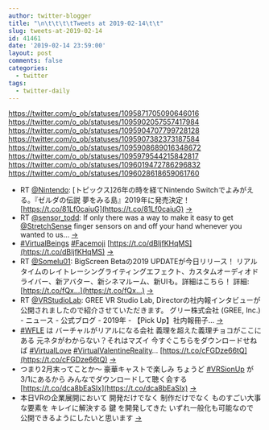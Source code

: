 ```yaml
---
author: twitter-blogger
title: "\n\t\t\t\tTweets at 2019-02-14\t\t"
slug: tweets-at-2019-02-14
id: 41461
date: '2019-02-14 23:59:00'
layout: post
comments: false
categories:
  - twitter
tags:
  - twitter-daily
---
```


https://twitter.com/o_ob/statuses/1095871705090646016 https://twitter.com/o_ob/statuses/1095902057557417984 https://twitter.com/o_ob/statuses/1095904707799728128 https://twitter.com/o_ob/statuses/1095907382373187584 https://twitter.com/o_ob/statuses/1095908689016348672 https://twitter.com/o_ob/statuses/1095979544215842817 https://twitter.com/o_ob/statuses/1096019472786296832 https://twitter.com/o_ob/statuses/1096028618659061760  

*   RT [@Nintendo](https://twitter.com/Nintendo): [トピックス]26年の時を経てNintendo Switchでよみがえる。『ゼルダの伝説 夢をみる島』2019年に発売決定！ [https://t.co/81Lf0caiuG](https://t.co/81Lf0caiuG) [->](https://twitter.com/o_ob/statuses/1095871705090646016)
*   RT [@sensor_todd](https://twitter.com/sensor_todd): If only there was a way to make it easy to get [@StretchSense](https://twitter.com/StretchSense) finger sensors on and off your hand whenever you wanted to us… [->](https://twitter.com/o_ob/statuses/1095902057557417984)
*   [#VirtualBeings](https://twitter.com/search?q=%23VirtualBeings&src=hash) [#Facemoji](https://twitter.com/search?q=%23Facemoji&src=hash) [https://t.co/dBIjfKHqMS](https://t.co/dBIjfKHqMS) [->](https://twitter.com/o_ob/statuses/1095904707799728128)
*   RT [@Somelu01](https://twitter.com/Somelu01): BigScreen Betaの2019 UPDATEが今日リリース！ リアルタイムのレイトレーシングライティングエフェクト、カスタムオーディオドライバー、新アバター、新シネマルーム、新UIも。詳細はこちら！ 詳細: [https://t.co/fQx…](https://t.co/fQx…) [->](https://twitter.com/o_ob/statuses/1095907382373187584)
*   RT [@VRStudioLab](https://twitter.com/VRStudioLab): GREE VR Studio Lab, Directorの社内報インタビューが公開されましたので紹介させていただきます。 グリー株式会社 (GREE, Inc.) - ニュース - 公式ブログ - 2019年 - 【Pick Up】社内報冊子… [->](https://twitter.com/o_ob/statuses/1095908689016348672)
*   [#WFLE](https://twitter.com/search?q=%23WFLE&src=hash) は バーチャルがリアルになる会社 義理を超えた義理チョコがここにある 元ネタがわからない？それはマズイ 今すぐこちらをダウンロードせねば [#VirtualLove](https://twitter.com/search?q=%23VirtualLove&src=hash) [#VirtualValentineReality](https://twitter.com/search?q=%23VirtualValentineReality&src=hash)… [https://t.co/cFGDze66tQ](https://t.co/cFGDze66tQ) [->](https://twitter.com/o_ob/statuses/1095979544215842817)
*   つまり2月末ってことか〜 豪華キャストで楽しみ ちょうど [#VRSionUp](https://twitter.com/search?q=%23VRSionUp&src=hash) が3/1にあるから みんなでダウンロードして聴く会する [https://t.co/dca8bEaSIx](https://t.co/dca8bEaSIx) [->](https://twitter.com/o_ob/statuses/1096019472786296832)
*   本日VRの企業展開において 開発だけでなく 制作だけでなく ものすごい大事な要素を キレイに解決する 鍵 を開発してきた いずれ一般化も可能なので 公開できるようにしたいと思います [->](https://twitter.com/o_ob/statuses/1096028618659061760)